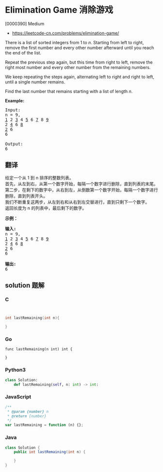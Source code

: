 # Elimination Game 消除游戏

[0000390] Medium

- https://leetcode-cn.com/problems/elimination-game/

There is a list of sorted integers from 1 to _n_. Starting from left to right, remove the first number and every other number afterward until you reach the end of the list.

Repeat the previous step again, but this time from right to left, remove the right most number and every other number from the remaining numbers.

We keep repeating the steps again, alternating left to right and right to left, until a single number remains.

Find the last number that remains starting with a list of length _n_.

**Example:**

<pre>Input:
n = 9,
<u>1</u> 2 <u>3</u> 4 <u>5</u> 6 <u>7</u> 8 <u>9</u>
2 <u>4</u> 6 <u>8</u>
<u>2</u> 6
6

Output:
6
</pre>

## 翻译

给定一个从 1 到 n 排序的整数列表。  
首先，从左到右，从第一个数字开始，每隔一个数字进行删除，直到列表的末尾。  
第二步，在剩下的数字中，从右到左，从倒数第一个数字开始，每隔一个数字进行删除，直到列表开头。  
我们不断重复这两步，从左到右和从右到左交替进行，直到只剩下一个数字。  
返回长度为 n 的列表中，最后剩下的数字。

**示例：**

<pre><strong>输入:</strong>
n = 9,
<u>1</u> 2 <u>3</u> 4 <u>5</u> 6 <u>7</u> 8 <u>9</u>
2 <u>4</u> 6 <u>8</u>
<u>2</u> 6
6

<strong>输出:</strong>
6</pre>

## solution 题解

### C

```c


int lastRemaining(int n){

}


```

### Go

```golang
func lastRemaining(n int) int {

}
```

### Python3

```python
class Solution:
    def lastRemaining(self, n: int) -> int:

```

### JavaScript

```javascript
/**
 * @param {number} n
 * @return {number}
 */
var lastRemaining = function (n) {};
```

### Java

```java
class Solution {
    public int lastRemaining(int n) {

    }
}
```
